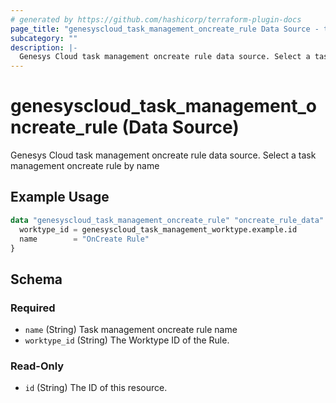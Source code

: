 ```yaml
---
# generated by https://github.com/hashicorp/terraform-plugin-docs
page_title: "genesyscloud_task_management_oncreate_rule Data Source - terraform-provider-genesyscloud"
subcategory: ""
description: |-
  Genesys Cloud task management oncreate rule data source. Select a task management oncreate rule by name
---
```


# genesyscloud_task_management_oncreate_rule (Data Source)

Genesys Cloud task management oncreate rule data source. Select a task management oncreate rule by name

## Example Usage

```terraform
data "genesyscloud_task_management_oncreate_rule" "oncreate_rule_data" {
  worktype_id = genesyscloud_task_management_worktype.example.id
  name        = "OnCreate Rule"
}
```

<!-- schema generated by tfplugindocs -->
## Schema

### Required

- `name` (String) Task management oncreate rule name
- `worktype_id` (String) The Worktype ID of the Rule.

### Read-Only

- `id` (String) The ID of this resource.
